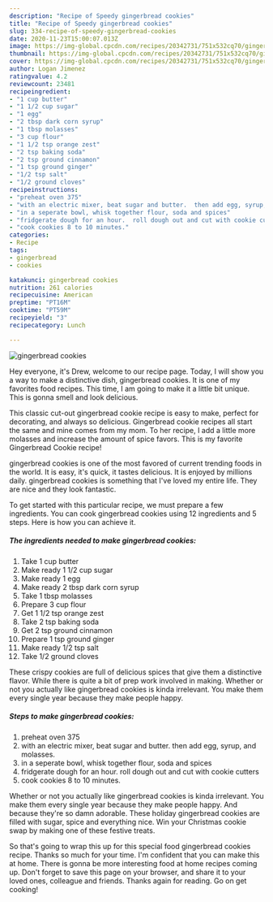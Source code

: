 ```yaml
---
description: "Recipe of Speedy gingerbread cookies"
title: "Recipe of Speedy gingerbread cookies"
slug: 334-recipe-of-speedy-gingerbread-cookies
date: 2020-11-23T15:00:07.013Z
image: https://img-global.cpcdn.com/recipes/20342731/751x532cq70/gingerbread-cookies-recipe-main-photo.jpg
thumbnail: https://img-global.cpcdn.com/recipes/20342731/751x532cq70/gingerbread-cookies-recipe-main-photo.jpg
cover: https://img-global.cpcdn.com/recipes/20342731/751x532cq70/gingerbread-cookies-recipe-main-photo.jpg
author: Logan Jimenez
ratingvalue: 4.2
reviewcount: 23481
recipeingredient:
- "1 cup butter"
- "1 1/2 cup sugar"
- "1 egg"
- "2 tbsp dark corn syrup"
- "1 tbsp molasses"
- "3 cup flour"
- "1 1/2 tsp orange zest"
- "2 tsp baking soda"
- "2 tsp ground cinnamon"
- "1 tsp ground ginger"
- "1/2 tsp salt"
- "1/2 ground cloves"
recipeinstructions:
- "preheat oven 375"
- "with an electric mixer, beat sugar and butter.  then add egg, syrup, and molasses."
- "in a seperate bowl, whisk together flour, soda and spices"
- "fridgerate dough for an hour.  roll dough out and cut with cookie cutters"
- "cook cookies 8 to 10 minutes."
categories:
- Recipe
tags:
- gingerbread
- cookies

katakunci: gingerbread cookies 
nutrition: 261 calories
recipecuisine: American
preptime: "PT16M"
cooktime: "PT59M"
recipeyield: "3"
recipecategory: Lunch

---
```



![gingerbread cookies](https://img-global.cpcdn.com/recipes/20342731/751x532cq70/gingerbread-cookies-recipe-main-photo.jpg)

Hey everyone, it's Drew, welcome to our recipe page. Today, I will show you a way to make a distinctive dish, gingerbread cookies. It is one of my favorites food recipes. This time, I am going to make it a little bit unique. This is gonna smell and look delicious.

This classic cut-out gingerbread cookie recipe is easy to make, perfect for decorating, and always so delicious. Gingerbread cookie recipes all start the same and mine comes from my mom. To her recipe, I add a little more molasses and increase the amount of spice favors. This is my favorite Gingerbread Cookie recipe!

gingerbread cookies is one of the most favored of current trending foods in the world. It is easy, it's quick, it tastes delicious. It is enjoyed by millions daily. gingerbread cookies is something that I've loved my entire life. They are nice and they look fantastic.


To get started with this particular recipe, we must prepare a few ingredients. You can cook gingerbread cookies using 12 ingredients and 5 steps. Here is how you can achieve it.

<!--inarticleads1-->

##### The ingredients needed to make gingerbread cookies:

1. Take 1 cup butter
1. Make ready 1 1/2 cup sugar
1. Make ready 1 egg
1. Make ready 2 tbsp dark corn syrup
1. Take 1 tbsp molasses
1. Prepare 3 cup flour
1. Get 1 1/2 tsp orange zest
1. Take 2 tsp baking soda
1. Get 2 tsp ground cinnamon
1. Prepare 1 tsp ground ginger
1. Make ready 1/2 tsp salt
1. Take 1/2 ground cloves


These crispy cookies are full of delicious spices that give them a distinctive flavor. While there is quite a bit of prep work involved in making. Whether or not you actually like gingerbread cookies is kinda irrelevant. You make them every single year because they make people happy. 

<!--inarticleads2-->

##### Steps to make gingerbread cookies:

1. preheat oven 375
1. with an electric mixer, beat sugar and butter.  then add egg, syrup, and molasses.
1. in a seperate bowl, whisk together flour, soda and spices
1. fridgerate dough for an hour.  roll dough out and cut with cookie cutters
1. cook cookies 8 to 10 minutes.


Whether or not you actually like gingerbread cookies is kinda irrelevant. You make them every single year because they make people happy. And because they&#39;re so damn adorable. These holiday gingerbread cookies are filled with sugar, spice and everything nice. Win your Christmas cookie swap by making one of these festive treats. 

So that's going to wrap this up for this special food gingerbread cookies recipe. Thanks so much for your time. I'm confident that you can make this at home. There is gonna be more interesting food at home recipes coming up. Don't forget to save this page on your browser, and share it to your loved ones, colleague and friends. Thanks again for reading. Go on get cooking!
